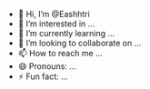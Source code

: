 - 👋 Hi, I’m @Eashhtri
- 👀 I’m interested in ...
- 🌱 I’m currently learning ...
- 💞️ I’m looking to collaborate on ...
- 📫 How to reach me ...
- 😄 Pronouns: ...
- ⚡ Fun fact: ...

<!---
Eashhtri/Eashhtri is a ✨ special ✨ repository because its `README.md` (this file) appears on your GitHub profile.
You can click the Preview link to take a look at your changes.
--->
